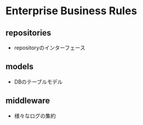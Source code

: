 # Enterprise Business Rules
## repositories
* repositoryのインターフェース

## models
* DBのテーブルモデル

## middleware
* 様々なログの集約